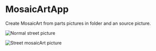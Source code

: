 # MosaicArtApp
Create MosaicArt from parts pictures in folder and an source picture.

![Normal street picture](images/street.jpg "street")

![Street mosaicArt picture](images/result_pic.png "mosaicArt")

